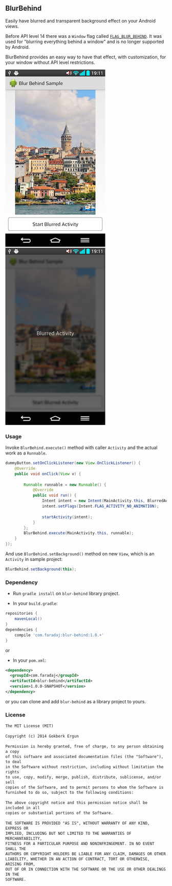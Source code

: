 ## BlurBehind

Easily have blurred and transparent background effect on your Android views.

Before API level 14 there was a `Window` flag called [`FLAG_BLUR_BEHIND`][1].
It was used for "blurring everything behind a window" and is no longer supported by Android.

BlurBehind provides an easy way to have that effect, with customization, for your window without API level restrictions.

![](images/blur-behind-before.png)
![](images/blur-behind-after.png)

### Usage

Invoke `BlurBehind.execute()` method with caller `Activity` and the actual work as a `Runnable`.

```java
dummyButton.setOnClickListener(new View.OnClickListener() {
	@Override
	public void onClick(View v) {

		Runnable runnable = new Runnable() {
			@Override
			public void run() {
				Intent intent = new Intent(MainActivity.this, BlurredActivity.class);
				intent.setFlags(Intent.FLAG_ACTIVITY_NO_ANIMATION);

				startActivity(intent);
			}
		};
		BlurBehind.execute(MainActivity.this, runnable);
	}
});
```

And use `BlurBehind.setBackground()` method on new `View`, which is an `Activity` in sample project:

```java
BlurBehind.setBackground(this);
```

### Dependency

- Run `gradle install` on `blur-behind` library project.

- In your `build.gradle`:
```groovy
repositories {
    mavenLocal()
}
dependencies {
    compile 'com.faradaj:blur-behind:1.0.+'
}
```

or

- In your `pom.xml`:
```xml
<dependency>
  <groupId>com.faradaj</groupId>
  <artifactId>blur-behind</artifactId>
  <version>1.0.0-SNAPSHOT</version>
</dependency>
```

or you can clone and add `blur-behind` as a library project to yours.

### License

    The MIT License (MIT)
    
    Copyright (c) 2014 Gokberk Ergun
    
    Permission is hereby granted, free of charge, to any person obtaining a copy
    of this software and associated documentation files (the "Software"), to deal
    in the Software without restriction, including without limitation the rights
    to use, copy, modify, merge, publish, distribute, sublicense, and/or sell
    copies of the Software, and to permit persons to whom the Software is
    furnished to do so, subject to the following conditions:
    
    The above copyright notice and this permission notice shall be included in all
    copies or substantial portions of the Software.
    
    THE SOFTWARE IS PROVIDED "AS IS", WITHOUT WARRANTY OF ANY KIND, EXPRESS OR
    IMPLIED, INCLUDING BUT NOT LIMITED TO THE WARRANTIES OF MERCHANTABILITY,
    FITNESS FOR A PARTICULAR PURPOSE AND NONINFRINGEMENT. IN NO EVENT SHALL THE
    AUTHORS OR COPYRIGHT HOLDERS BE LIABLE FOR ANY CLAIM, DAMAGES OR OTHER
    LIABILITY, WHETHER IN AN ACTION OF CONTRACT, TORT OR OTHERWISE, ARISING FROM,
    OUT OF OR IN CONNECTION WITH THE SOFTWARE OR THE USE OR OTHER DEALINGS IN THE
    SOFTWARE.
    
    
  [1]: http://developer.android.com/reference/android/view/WindowManager.LayoutParams.html#FLAG_BLUR_BEHIND
